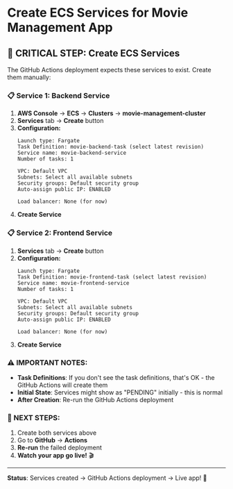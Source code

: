 # Create ECS Services for Movie Management App

## 🎯 **CRITICAL STEP: Create ECS Services**

The GitHub Actions deployment expects these services to exist. Create them manually:

### **📋 Service 1: Backend Service**

1. **AWS Console** → **ECS** → **Clusters** → **movie-management-cluster**
2. **Services** tab → **Create** button
3. **Configuration:**
   ```
   Launch type: Fargate
   Task Definition: movie-backend-task (select latest revision)
   Service name: movie-backend-service
   Number of tasks: 1
   
   VPC: Default VPC
   Subnets: Select all available subnets
   Security groups: Default security group
   Auto-assign public IP: ENABLED
   
   Load balancer: None (for now)
   ```
4. **Create Service**

### **📋 Service 2: Frontend Service**

1. **Services** tab → **Create** button  
2. **Configuration:**
   ```
   Launch type: Fargate
   Task Definition: movie-frontend-task (select latest revision)
   Service name: movie-frontend-service
   Number of tasks: 1
   
   VPC: Default VPC
   Subnets: Select all available subnets
   Security groups: Default security group
   Auto-assign public IP: ENABLED
   
   Load balancer: None (for now)
   ```
3. **Create Service**

### **⚠️ IMPORTANT NOTES:**

- **Task Definitions**: If you don't see the task definitions, that's OK - the GitHub Actions will create them
- **Initial State**: Services might show as "PENDING" initially - this is normal
- **After Creation**: Re-run the GitHub Actions deployment

### **🚀 NEXT STEPS:**

1. Create both services above
2. Go to **GitHub** → **Actions**
3. **Re-run** the failed deployment
4. **Watch your app go live!** 🎬

---

**Status**: Services created → GitHub Actions deployment → Live app! 🚀

